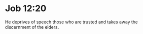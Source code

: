 # Job 12:20

He deprives of speech those who are trusted and takes away the discernment of the elders.
